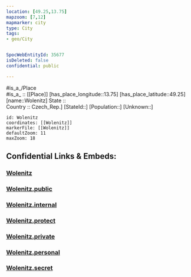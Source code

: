 ```yaml
---
location: [49.25,13.75] 
mapzoom: [7,12] 
mapmarker: city 
type: City
tags:
- geo/City


SpocWebEntityId: 35677
isDeleted: false
confidential: public

---
```

#is_a_/Place  
#is_a_ :: [[Place]] 
[has_place_longitude::13.75] 
[has_place_latitude::49.25] 
[name::Wolenitz] 
State ::  
Country :: Czech_Rep.] 
[StateId::] 
[Population::] 
[Unknown::] 


```leaflet
id: Wolenitz
coordinates: [[Wolenitz]] 
markerFile: [[Wolenitz]] 
defaultZoom: 11 
maxZoom: 18
```


## Confidential Links & Embeds: 

### [Wolenitz](/_Standards/Earth/Continent/Europe/Europe~Central/Czech_Republic/regions~Czech_Republic/Jihočeský/City/Wolenitz.md) 

### [Wolenitz.public](/_public/Earth/Continent/Europe/Europe~Central/Czech_Republic/regions~Czech_Republic/Jihočeský/City/Wolenitz.public.md) 

### [Wolenitz.internal](/_internal/Earth/Continent/Europe/Europe~Central/Czech_Republic/regions~Czech_Republic/Jihočeský/City/Wolenitz.internal.md) 

### [Wolenitz.protect](/_protect/Earth/Continent/Europe/Europe~Central/Czech_Republic/regions~Czech_Republic/Jihočeský/City/Wolenitz.protect.md) 

### [Wolenitz.private](/_private/Earth/Continent/Europe/Europe~Central/Czech_Republic/regions~Czech_Republic/Jihočeský/City/Wolenitz.private.md) 

### [Wolenitz.personal](/_personal/Earth/Continent/Europe/Europe~Central/Czech_Republic/regions~Czech_Republic/Jihočeský/City/Wolenitz.personal.md) 

### [Wolenitz.secret](/_secret/Earth/Continent/Europe/Europe~Central/Czech_Republic/regions~Czech_Republic/Jihočeský/City/Wolenitz.secret.md)

